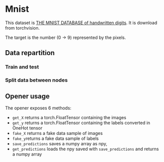 # Mnist

This dataset is [THE MNIST DATABASE of handwritten digits](http://yann.lecun.com/exdb/mnist/). It is download from torchvision.

The target is the number (0 -> 9) represented by the pixels.

## Data repartition

### Train and test

### Split data between nodes

## Opener usage

The opener exposes 6 methods:

* `get_X` returns a torch.FloatTensor containing the images
* `get_y` returns a torch.FloatTensor containing the labels converted in OneHot tensor
* `fake_X` returns a fake data sample of images
* `fake_y`returns a fake data sample of labels
* `save_predictions` saves a numpy array as npy,
* `get_predictions` loads the npy saved with `save_predictions` and returns a numpy array
